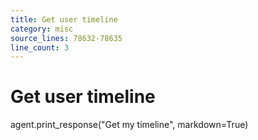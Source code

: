 ```yaml
---
title: Get user timeline
category: misc
source_lines: 78632-78635
line_count: 3
---
```


# Get user timeline
agent.print_response("Get my timeline", markdown=True)


